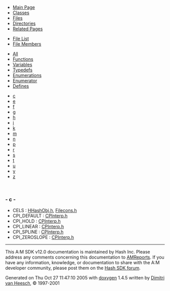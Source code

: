 <div class="tabs">

- [Main Page](index.md)
- [Classes](annotated.md)
- <span id="current">[Files](files.md)</span>
- [Directories](dirs.md)
- [Related Pages](pages.md)

</div>

<div class="tabs">

- [File List](files.md)
- <span id="current">[File Members](globals.md)</span>

</div>

<div class="tabs">

- [All](globals.md)
- [Functions](globals_func.md)
- [Variables](globals_vars.md)
- [Typedefs](globals_type.md)
- [Enumerations](globals_enum.md)
- <span id="current">[Enumerator](globals_eval.md)</span>
- [Defines](globals_defs.md)

</div>

<div class="tabs">

- <span id="current">[c](globals_eval.md#index_c)</span>
- [e](globals_eval_0x65.md#index_e)
- [f](globals_eval_0x66.md#index_f)
- [g](globals_eval_0x67.md#index_g)
- [h](globals_eval_0x68.md#index_h)
- [i](globals_eval_0x69.md#index_i)
- [k](globals_eval_0x6b.md#index_k)
- [m](globals_eval_0x6d.md#index_m)
- [n](globals_eval_0x6e.md#index_n)
- [p](globals_eval_0x70.md#index_p)
- [r](globals_eval_0x72.md#index_r)
- [s](globals_eval_0x73.md#index_s)
- [t](globals_eval_0x74.md#index_t)
- [u](globals_eval_0x75.md#index_u)
- [y](globals_eval_0x79.md#index_y)
- [z](globals_eval_0x7a.md#index_z)

</div>

 

### <span id="index_c" class="anchor">- c -</span>

- CELS : <a href="HHashObj_8h.md#dca29a1140aadadfd92b34a02fa516efcd7c76bbb327f87b097bbfe3c3f0efe5" class="el">HHashObj.h</a>, <a href="Filecons_8h.md#dca29a1140aadadfd92b34a02fa516efcd7c76bbb327f87b097bbfe3c3f0efe5" class="el">Filecons.h</a>
- CPI_DEFAULT : <a href="CPInterp_8h.md#9294a500dc6f913ae6b63633fa4e82363446352f49230ee512f872bbe62e1b15" class="el">CPInterp.h</a>
- CPI_HOLD : <a href="CPInterp_8h.md#9294a500dc6f913ae6b63633fa4e82369ca09e57d8bf23d2d797b05741dbc04b" class="el">CPInterp.h</a>
- CPI_LINEAR : <a href="CPInterp_8h.md#9294a500dc6f913ae6b63633fa4e8236d5fc1e67f4a2aa1d10c6032545b13980" class="el">CPInterp.h</a>
- CPI_SPLINE : <a href="CPInterp_8h.md#9294a500dc6f913ae6b63633fa4e82363a58ac79f2907ec04ef0c70d020ae33f" class="el">CPInterp.h</a>
- CPI_ZEROSLOPE : <a href="CPInterp_8h.md#9294a500dc6f913ae6b63633fa4e8236f58104ec48ff3f15fce2da18f8e0deb0" class="el">CPInterp.h</a>

------------------------------------------------------------------------

<span class="small">This A:M SDK v12.0 documentation is maintained by Hash Inc. Please address any comments concerning this documentation to [AMReports](http://www.hash.com/reports). If you have any information, knowledge, or documentation to share with the A:M developer community, please post them on the [Hash SDK forum](http://www.hash.com/forums/index.php?showforum=11).</span>

Generated on Thu Oct 27 11:47:10 2005 with [<span class="image placeholder" original-image-src="doxygen.png" original-image-title="" height="45" width="100" align="middle" border="0">doxygen</span>](http://www.doxygen.org/index.html) 1.4.5 written by [Dimitri van Heesch](mailto:dimitri@stack.nl), © 1997-2001
